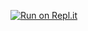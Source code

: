 [![Run on Repl.it](https://repl.it/badge/github/heyitsvivek/hello-im-vivek)](https://repl.it/github/heyitsvivek/hello-im-vivek)
